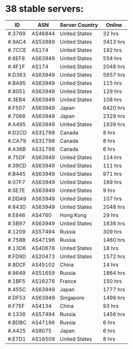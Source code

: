 # 38 stable servers:

| ID | ASN | Server Country | Online |
| ------ | ------ | ------ | ------ |
| #.3769 | AS46844 | United States | 32 hrs |
| #.9AC4 | AS53889 | United States | 3413 hrs |
| #.7CCE | AS174 | United States | 192 hrs |
| #.6EF8 | AS63949 | United States | 554 hrs |
| #.4F1F | AS174 | United States | 2048 hrs |
| #.D363 | AS63949 | United States | 5657 hrs |
| #.BA95 | AS63949 | United States | 115 hrs |
| #.8051 | AS63949 | United States | 129 hrs |
| #.3EB4 | AS63949 | United States | 108 hrs |
| #.F507 | AS63949 | Japan | 6420 hrs |
| #.7066 | AS63949 | Japan | 2329 hrs |
| #.A495 | AS63949 | United States | 1939 hrs |
| #.D2CD | AS31798 | Canada | 8 hrs |
| #.CA79 | AS31798 | Canada | 8 hrs |
| #.A36B | AS31798 | Canada | 6 hrs |
| #.75DF | AS63949 | United States | 114 hrs |
| #.39CD | AS63949 | United States | 111 hrs |
| #.B445 | AS63949 | United States | 971 hrs |
| #.07F7 | AS63949 | United States | 169 hrs |
| #.0E7E | AS63949 | United States | 9 hrs |
| #.DDA9 | AS63949 | United States | 107 hrs |
| #.643D | AS63949 | United States | 2048 hrs |
| #.E846 | AS4760 | Hong Kong | 29 hrs |
| #.5B97 | AS63949 | United States | 1636 hrs |
| #.1209 | AS57494 | Russia | 309 hrs |
| #.758B | AS47196 | Russia | 1460 hrs |
| #.13D6 | AS40676 | United States | 18 hrs |
| #.FD9D | AS20473 | United States | 1572 hrs |
| #.8DCF | AS45102 | China | 14 hrs |
| #.9649 | AS51659 | Russia | 1864 hrs |
| #.1BF5 | AS16276 | France | 150 hrs |
| #.455C | AS63949 | Japan | 1777 hrs |
| #.DF53 | AS63949 | Singapore | 1496 hrs |
| #.F7EF | AS4134 | China | 93 hrs |
| #.1338 | AS57494 | Russia | 1456 hrs |
| #.BDBC | AS47196 | Russia | 6 hrs |
| #.A425 | AS8075 | Japan | 6 hrs |
| #.E7D1 | AS16509 | United States | 8 hrs |

